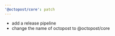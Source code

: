 ```yaml
---
'@octopost/core': patch
---
```


* add a release pipeline
* change the name of octopost to @octopost/core
